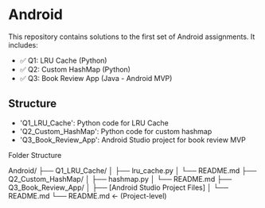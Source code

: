 # Android

This repository contains solutions to the first set of Android assignments. It includes:

- ✅ Q1: LRU Cache (Python)
- ✅ Q2: Custom HashMap (Python)
- ✅ Q3: Book Review App (Java - Android MVP)

## Structure

- 'Q1_LRU_Cache': Python code for LRU Cache
- 'Q2_Custom_HashMap': Python code for custom hashmap
- 'Q3_Book_Review_App': Android Studio project for book review MVP


Folder Structure

Android/
├── Q1_LRU_Cache/
│   ├── lru_cache.py
│   └── README.md
├── Q2_Custom_HashMap/
│   ├── hashmap.py
│   └── README.md
├── Q3_Book_Review_App/
│   ├── [Android Studio Project Files]
│   └── README.md
└── README.md  ← (Project-level)

